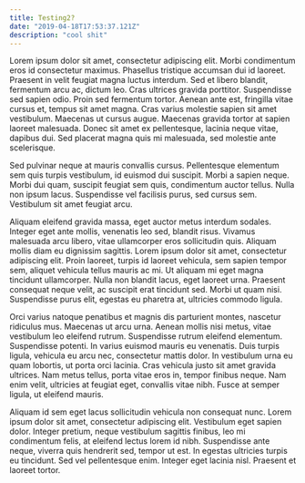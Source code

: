 ```yaml
---
title: Testing2?
date: "2019-04-18T17:53:37.121Z"
description: "cool shit"
---
```


Lorem ipsum dolor sit amet, consectetur adipiscing elit. Morbi condimentum eros id consectetur maximus. Phasellus tristique accumsan dui id laoreet. Praesent in velit feugiat magna luctus interdum. Sed et libero blandit, fermentum arcu ac, dictum leo. Cras ultrices gravida porttitor. Suspendisse sed sapien odio. Proin sed fermentum tortor. Aenean ante est, fringilla vitae cursus et, tempus sit amet magna. Cras varius molestie sapien sit amet vestibulum. Maecenas ut cursus augue. Maecenas gravida tortor at sapien laoreet malesuada. Donec sit amet ex pellentesque, lacinia neque vitae, dapibus dui. Sed placerat magna quis mi malesuada, sed molestie ante scelerisque.

Sed pulvinar neque at mauris convallis cursus. Pellentesque elementum sem quis turpis vestibulum, id euismod dui suscipit. Morbi a sapien neque. Morbi dui quam, suscipit feugiat sem quis, condimentum auctor tellus. Nulla non ipsum lacus. Suspendisse vel facilisis purus, sed cursus sem. Vestibulum sit amet feugiat arcu.

Aliquam eleifend gravida massa, eget auctor metus interdum sodales. Integer eget ante mollis, venenatis leo sed, blandit risus. Vivamus malesuada arcu libero, vitae ullamcorper eros sollicitudin quis. Aliquam mollis diam eu dignissim sagittis. Lorem ipsum dolor sit amet, consectetur adipiscing elit. Proin laoreet, turpis id laoreet vehicula, sem sapien tempor sem, aliquet vehicula tellus mauris ac mi. Ut aliquam mi eget magna tincidunt ullamcorper. Nulla non blandit lacus, eget laoreet urna. Praesent consequat neque velit, ac suscipit erat tincidunt sed. Morbi ut quam nisi. Suspendisse purus elit, egestas eu pharetra at, ultricies commodo ligula.

Orci varius natoque penatibus et magnis dis parturient montes, nascetur ridiculus mus. Maecenas ut arcu urna. Aenean mollis nisi metus, vitae vestibulum leo eleifend rutrum. Suspendisse rutrum eleifend elementum. Suspendisse potenti. In varius euismod mauris eu venenatis. Duis turpis ligula, vehicula eu arcu nec, consectetur mattis dolor. In vestibulum urna eu quam lobortis, ut porta orci lacinia. Cras vehicula justo sit amet gravida ultrices. Nam metus tellus, porta vitae eros in, tempor finibus neque. Nam enim velit, ultricies at feugiat eget, convallis vitae nibh. Fusce at semper ligula, ut eleifend mauris.

Aliquam id sem eget lacus sollicitudin vehicula non consequat nunc. Lorem ipsum dolor sit amet, consectetur adipiscing elit. Vestibulum eget sapien dolor. Integer pretium, neque vestibulum sagittis finibus, leo mi condimentum felis, at eleifend lectus lorem id nibh. Suspendisse ante neque, viverra quis hendrerit sed, tempor ut est. In egestas ultricies turpis eu tincidunt. Sed vel pellentesque enim. Integer eget lacinia nisl. Praesent et laoreet tortor.

